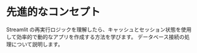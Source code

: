 # 先進的なコンセプト
Streamlit の再実行ロジックを理解したら、キャッシュとセッション状態を使用して効率的で動的なアプリを作成する方法を学びます。
データベース接続の処理について説明します。
